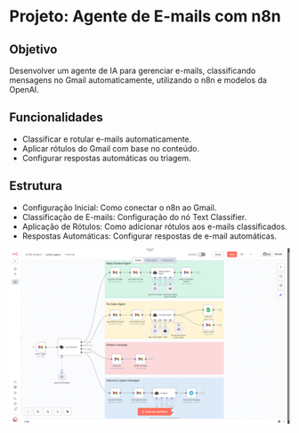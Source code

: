 # Projeto: Agente de E-mails com n8n
## Objetivo
Desenvolver um agente de IA para gerenciar e-mails, classificando mensagens no Gmail automaticamente, utilizando o n8n e modelos da OpenAI.

## Funcionalidades
- Classificar e rotular e-mails automaticamente.
- Aplicar rótulos do Gmail com base no conteúdo.
- Configurar respostas automáticas ou triagem.

## Estrutura
- Configuração Inicial: Como conectar o n8n ao Gmail.
- Classificação de E-mails: Configuração do nó Text Classifier.
- Aplicação de Rótulos: Como adicionar rótulos aos e-mails classificados.
- Respostas Automáticas: Configurar respostas de e-mail automáticas.


<p align="center">
  <img src="ESTRUTURA_FINAL.png" >
</p>

